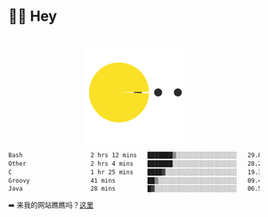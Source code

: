 
# 👋🏻 Hey
<div align="center">
	<br>
	<img src="https://raw.githubusercontent.com/Aniket965/Aniket965/master/pacman.svg?sanitize=true" width="200" height="200">
	<br>
</div>

<!--START_SECTION:waka-->

```txt
Bash                   2 hrs 12 mins   ███████▒░░░░░░░░░░░░░░░░░   29.88 %
Other                  2 hrs 4 mins    ███████░░░░░░░░░░░░░░░░░░   28.22 %
C                      1 hr 25 mins    ████▓░░░░░░░░░░░░░░░░░░░░   19.30 %
Groovy                 41 mins         ██▒░░░░░░░░░░░░░░░░░░░░░░   09.48 %
Java                   28 mins         █▓░░░░░░░░░░░░░░░░░░░░░░░   06.50 %
```

<!--END_SECTION:waka-->

 ➡️  来我的网站瞧瞧吗？[这里](https://www.shaolongfei.com)
